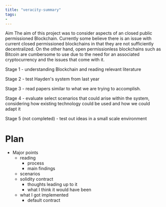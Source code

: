```yaml
---
title: "veracity-summary"
tags: 
- 
---
```



Aim
The aim of this project was to consider aspects of an closed public permissioned Blockchain. Currently some believe there is an issue with current closed permissioned blockchains in that they are not sufficiently decentralized. On the other hand, open permissionless blockchains such as Bitcoin are cumbersome to use due to the need for an associated cryptocurrency and the issues that come with it.

Stage 1 - understanding Blockchain and reading relevant literature

Stage 2 - test Hayden's system from last year

Stage 3 - read papers similar to what we are trying to accomplish.

Stage 4 - evaluate select scenarios that could arise within the system, considering how existing technology could be used and how we could adapt it

Stage 5 (not completed) - test out ideas in a small scale environment 


# Plan

- Major points
	- reading
		- process
		- main findings
	- scenarios
	- solidity contract
		- thoughts leading up to it
		- what I think it would have been
	- what I got implemented
		- default contract
